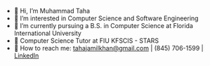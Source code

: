 - 👋 Hi, I’m Muhammad Taha
- 👀 I’m interested in Computer Science and Software Engineering
- 🌱 I’m currently pursuing a B.S. in Computer Science at Florida International University
- 💼 Computer Science Tutor at FIU KFSCIS - STARS
- 📧 How to reach me: tahajamilkhan@gmail.com | (845) 706-1599 | [LinkedIn](LinkedIn-Profile-Link)

<!---
MTKtaha1/MTKtaha1 is a ✨ special ✨ repository because its `README.md` (this file) appears on your GitHub profile.
You can click the Preview link to take a look at your changes.
--->

